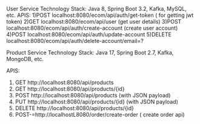 User Service
Technology Stack: Java 8, Spring Boot 3.2, Kafka, MySQL, etc.
APIS:
  1)POST localhost:8080/ecom/api/auth/get-token ( for getting jwt token)
  2)GET localhost:8080/ecom/api/user (get user details)
  3)POST localhost:8080/ecom/api/auth/create-account (create user account)
  4)POST localhost:8080/ecom/api/auth/update-account
  5)DELETE localhost:8080/ecom/api/auth/delete-account/email=?
  
Product Service
Technology Stack: Java 17, Spring Boot 2.7, Kafka, MongoDB, etc.

APIS:
  1) GET http://localhost:8080/api/products
  2) GET http://localhost:8080/api/products/{id}
  3) POST http://localhost:8080/api/products (with JSON payload)
  4) PUT http://localhost:8080/api/products/{id} (with JSON payload)
  5) DELETE http://localhost:8080/api/products/{id}
  6) POST-=http://localhostL8080/order/create-order ( create order api)
